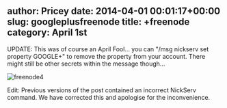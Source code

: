 author: Pricey
date: 2014-04-01 00:01:17+00:00
slug: googleplusfreenode
title: +freenode
category: April 1st
---
UPDATE: This was of course an April Fool... you can "/msg nickserv set property GOOGLE+" to remove the property from your account. There might still be other secrets within the message though...

![freenode4](../static/img/freenode41.png)

Edit: Previous versions of the post contained an incorrect NickServ command. We have corrected this and apologise for the inconvenience.
